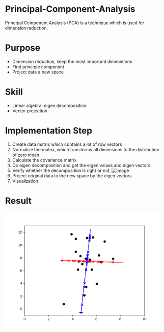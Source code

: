 # Principal-Component-Analysis
Principal Component Analysis (PCA) is a technique which is used for dimension reduction.

# Purpose
+ Dimension reduction, keep the most important dimenstions
+ Find principle component
+ Project data a new space

# Skill
+ Linear algebra: eigen decomposition
+ Vector projection

# Implementation Step
1. Create data matrix which contains a lot of row vectors
2. Normalize the matrix, which transforms all dimensions to the distribution of zero mean
3. Calculate the covariance matrix
4. Do eigen decomposition and get the eigen values  and eigen vectors
5. Verify whether the decomposition is right or not, ![image](http://latex.codecogs.com/gif.latex?AX=X\Lambda)
6. Project original data to the new space by the eigen vectors
7. Visualization

# Result
![image](https://github.com/ChienKangLu/Principal-Component-Analysis/blob/master/PCA/projection.png)

